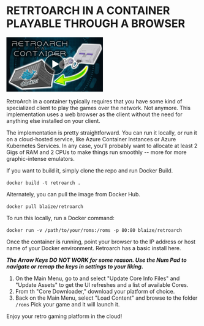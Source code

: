 # RETRTOARCH IN A CONTAINER PLAYABLE THROUGH A BROWSER

[<img src="retroarch.jpg" width="50%">](https://www.youtube.com/watch?v=6gqXNirjNeU "RETRTOARCH IN A CONTAINER")

RetroArch in a container typically requires that you have some kind of specialized client to play the games over the network. Not anymore. This implementation uses a web browser as the client without the need for anything else installed on your client.

The implementation is pretty straightforward. You can run it locally, or run it on a cloud-hosted service, like Azure Container Instances or Azure Kubernetes Services. In any case, you'll probably want to allocate at least 2 Gigs of RAM and 2 CPUs to make things run smoothly -- more for more graphic-intense emulators.

If you want to build it, simply clone the repo and run Docker Build.

`docker build -t retroarch . ` 

Alternately, you can pull the image from Docker Hub.

`docker pull blaize/retroarch`

To run this locally, run a Docker command:

`docker run -v /path/to/your/roms:/roms -p 80:80 blaize/retroarch`

Once the container is running, point your browser to the IP address or host name of your Docker environment. Retroarch has a basic install here.

***The Arrow Keys DO NOT WORK for some reason. Use the Num Pad to navigate or remap the keys in settings to your liking.***

1. On the Main Menu, go to and select "Update Core Info Files" and "Update Assets" to get the UI refreshes and a list of available Cores.
2. From th "Core Downloader," download your platform of choice.
3. Back on the Main Menu, select "Load Content" and browse to the folder `/roms` Pick your game and it will launch it.

Enjoy your retro gaming platform in the cloud!
